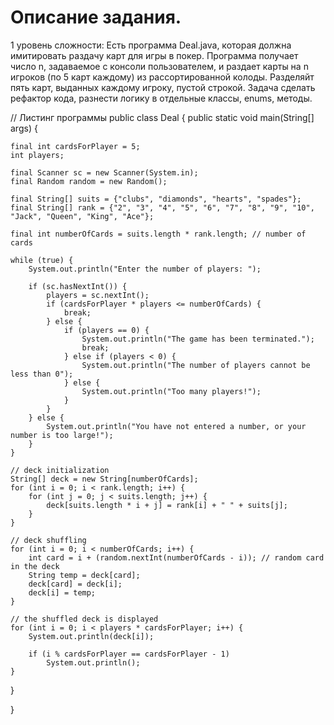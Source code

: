 # Описание задания.

1 уровень сложности: Есть программа Deal.java, которая должна имитировать раздачу карт для игры в покер.
Программа получает число n, задаваемое с консоли пользователем, и раздает карты на n игроков (по 5 карт каждому) из рассортированной колоды.
Разделяйт пять карт, выданных каждому игроку, пустой строкой.
Задача сделать рефактор кода, разнести логику в отдельные классы, enums, методы.

// Листинг программы
public class Deal {
public static void main(String[] args) {


    final int cardsForPlayer = 5;
    int players;

    final Scanner sc = new Scanner(System.in);
    final Random random = new Random();

    final String[] suits = {"clubs", "diamonds", "hearts", "spades"};
    final String[] rank = {"2", "3", "4", "5", "6", "7", "8", "9", "10", "Jack", "Queen", "King", "Ace"};

    final int numberOfCards = suits.length * rank.length; // number of cards

    while (true) {
        System.out.println("Enter the number of players: ");

        if (sc.hasNextInt()) {
            players = sc.nextInt();
            if (cardsForPlayer * players <= numberOfCards) {
                break;
            } else {
                if (players == 0) {
                    System.out.println("The game has been terminated.");
                    break;
                } else if (players < 0) {
                    System.out.println("The number of players cannot be less than 0");
                } else {
                    System.out.println("Too many players!");
                }
            }
        } else {
            System.out.println("You have not entered a number, or your number is too large!");
        }
    }

    // deck initialization
    String[] deck = new String[numberOfCards];
    for (int i = 0; i < rank.length; i++) {
        for (int j = 0; j < suits.length; j++) {
            deck[suits.length * i + j] = rank[i] + " " + suits[j];
        }
    }

    // deck shuffling
    for (int i = 0; i < numberOfCards; i++) {
        int card = i + (random.nextInt(numberOfCards - i)); // random card in the deck
        String temp = deck[card];
        deck[card] = deck[i];
        deck[i] = temp;
    }

    // the shuffled deck is displayed
    for (int i = 0; i < players * cardsForPlayer; i++) {
        System.out.println(deck[i]);

        if (i % cardsForPlayer == cardsForPlayer - 1)
            System.out.println();
    }
}

}